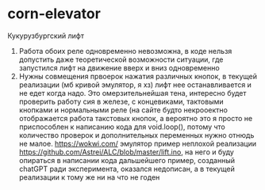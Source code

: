 # corn-elevator
Кукурузбургский лифт

1. Работа обоих реле одновременно невозможна, в коде нельзя допустить даже теоретической возможности ситуации, где запустился лифт на движение вверх и вниз одновременно
2. Нужны совмещения првоерок нажатия различных кнопок, в текущей реализации (мб кривой эмулятор, я хз) лифт нее останавливается и не едет когда надо. Это омерзительнейшая тена, интересно будет проверить работу сия в железе, с концевиками, тактовыми кнопками и нормальными реле (на сайте будто некрооектно отображается работа такстовых кнопок, а вероятно это я просто не приспособлен к написанию кода для void.loop(), потому что количество проверок и дополнительных переменных нужно отнюдь не малое. 
https://wokwi.com/ эмулятор
пример неплохой реализации https://github.com/Astrei/ALC/blob/master/lift.ino, на него и буду опираться в написании кода дальшейшего
пример, созданный chatGPT ради эксперимента, оказался недописан, а в текущей реализации  к тому же ни на что не годен
